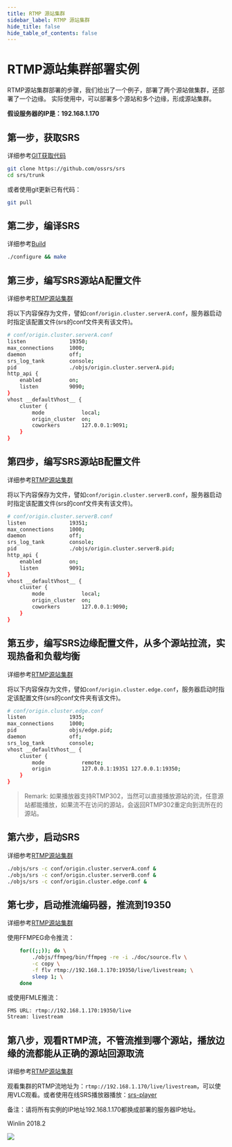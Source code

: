 ```yaml
---
title: RTMP 源站集群
sidebar_label: RTMP 源站集群
hide_title: false
hide_table_of_contents: false
---
```


# RTMP源站集群部署实例

RTMP源站集群部署的步骤，我们给出了一个例子，部署了两个源站做集群，还部署了一个边缘。
实际使用中，可以部署多个源站和多个边缘，形成源站集群。

**假设服务器的IP是：192.168.1.170**

## 第一步，获取SRS

详细参考[GIT获取代码](./git.md)

```bash
git clone https://github.com/ossrs/srs
cd srs/trunk
```

或者使用git更新已有代码：

```bash
git pull
```

## 第二步，编译SRS

详细参考[Build](./install.md)

```bash
./configure && make
```

## 第三步，编写SRS源站A配置文件

详细参考[RTMP源站集群](./origin-cluster.md)

将以下内容保存为文件，譬如`conf/origin.cluster.serverA.conf`，服务器启动时指定该配置文件(srs的conf文件夹有该文件)。

```bash
# conf/origin.cluster.serverA.conf
listen              19350;
max_connections     1000;
daemon              off;
srs_log_tank        console;
pid                 ./objs/origin.cluster.serverA.pid;
http_api {
    enabled         on;
    listen          9090;
}
vhost __defaultVhost__ {
    cluster {
        mode            local;
        origin_cluster  on;
        coworkers       127.0.0.1:9091;
    }
}
```

## 第四步，编写SRS源站B配置文件

详细参考[RTMP源站集群](./origin-cluster.md)

将以下内容保存为文件，譬如`conf/origin.cluster.serverB.conf`，服务器启动时指定该配置文件(srs的conf文件夹有该文件)。

```bash
# conf/origin.cluster.serverB.conf
listen              19351;
max_connections     1000;
daemon              off;
srs_log_tank        console;
pid                 ./objs/origin.cluster.serverB.pid;
http_api {
    enabled         on;
    listen          9091;
}
vhost __defaultVhost__ {
    cluster {
        mode            local;
        origin_cluster  on;
        coworkers       127.0.0.1:9090;
    }
}
```

## 第五步，编写SRS边缘配置文件，从多个源站拉流，实现热备和负载均衡

详细参考[RTMP源站集群](./origin-cluster.md)

将以下内容保存为文件，譬如`conf/origin.cluster.edge.conf`，服务器启动时指定该配置文件(srs的conf文件夹有该文件)。

```bash
# conf/origin.cluster.edge.conf
listen              1935;
max_connections     1000;
pid                 objs/edge.pid;
daemon              off;
srs_log_tank        console;
vhost __defaultVhost__ {
    cluster {
        mode            remote;
        origin          127.0.0.1:19351 127.0.0.1:19350;
    }
}
```

> Remark: 如果播放器支持RTMP302，当然可以直接播放源站的流，任意源站都能播放，如果流不在访问的源站，会返回RTMP302重定向到流所在的源站。

## 第六步，启动SRS

详细参考[RTMP源站集群](./origin-cluster.md)

```bash
./objs/srs -c conf/origin.cluster.serverA.conf &
./objs/srs -c conf/origin.cluster.serverB.conf &
./objs/srs -c conf/origin.cluster.edge.conf &
```

## 第七步，启动推流编码器，推流到19350

详细参考[RTMP源站集群](./origin-cluster.md)

使用FFMPEG命令推流：

```bash
    for((;;)); do \
        ./objs/ffmpeg/bin/ffmpeg -re -i ./doc/source.flv \
        -c copy \
        -f flv rtmp://192.168.1.170:19350/live/livestream; \
        sleep 1; \
    done
```

或使用FMLE推流：

```bash
FMS URL: rtmp://192.168.1.170:19350/live
Stream: livestream
```

## 第八步，观看RTMP流，不管流推到哪个源站，播放边缘的流都能从正确的源站回源取流

详细参考[RTMP源站集群](./origin-cluster.md)

观看集群的RTMP流地址为：`rtmp://192.168.1.170/live/livestream`，可以使用VLC观看。或者使用在线SRS播放器播放：[srs-player](https://ossrs.net/players/srs_player.html)

备注：请将所有实例的IP地址192.168.1.170都换成部署的服务器IP地址。

Winlin 2018.2

![](https://ossrs.net/gif/v1/sls.gif?site=ossrs.net&path=/lts/doc/zh/v6/sample-origin-cluster)


